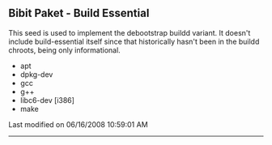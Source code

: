 ## Bibit Paket - Build Essential
This seed is used to implement the debootstrap buildd variant. It doesn't
include build-essential itself since that historically hasn't been in the
buildd chroots, being only informational.
 * apt
 * dpkg-dev
 * gcc
 * g++
 * libc6-dev [i386]
 * make

Last modified on 06/16/2008 10:59:01 AM
 
---
 
